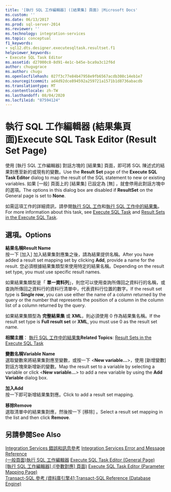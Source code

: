 ```yaml
---
title: '[執行 SQL 工作編輯器] ([結果集] 頁面) |Microsoft Docs'
ms.custom: ''
ms.date: 06/13/2017
ms.prod: sql-server-2014
ms.reviewer: ''
ms.technology: integration-services
ms.topic: conceptual
f1_keywords:
- sql12.dts.designer.executesqltask.resultset.f1
helpviewer_keywords:
- Execute SQL Task Editor
ms.assetid: d27000c8-8d91-4e1c-b45e-bca9a3c12f6d
author: chugugrace
ms.author: chugu
ms.openlocfilehash: 027f3c77e84b47958e9fb6567acdb308c14eb1e7
ms.sourcegitcommit: ad4d92dce894592a259721a1571b1d8736abacdb
ms.translationtype: MT
ms.contentlocale: zh-TW
ms.lasthandoff: 08/04/2020
ms.locfileid: "87594124"
---
```

# <a name="execute-sql-task-editor-result-set-page"></a><span data-ttu-id="5c899-102">執行 SQL 工作編輯器 (結果集頁面)</span><span class="sxs-lookup"><span data-stu-id="5c899-102">Execute SQL Task Editor (Result Set Page)</span></span>
  <span data-ttu-id="5c899-103">使用 [執行 SQL 工作編輯器]  對話方塊的 [結果集]  頁面，即可將 SQL 陳述式的結果對應至新的或現有的變數。</span><span class="sxs-lookup"><span data-stu-id="5c899-103">Use the **Result Set** page of the **Execute SQL Task Editor** dialog to map the result of the SQL statement to new or existing variables.</span></span> <span data-ttu-id="5c899-104">如果 [一般] 頁面上的 [結果集]  已設定為 [無]  ，就會停用此對話方塊中的選項。</span><span class="sxs-lookup"><span data-stu-id="5c899-104">The options in this dialog box are disabled if **ResultSet** on the General page is set to **None**.</span></span>  
  
 <span data-ttu-id="5c899-105">如需這項工作的詳細資訊，請參閱[執行 SQL 工作](control-flow/execute-sql-task.md)和[執行 SQL 工作中的結果集](../../2014/integration-services/result-sets-in-the-execute-sql-task.md)。</span><span class="sxs-lookup"><span data-stu-id="5c899-105">For more information about this task, see [Execute SQL Task](control-flow/execute-sql-task.md) and [Result Sets in the Execute SQL Task](../../2014/integration-services/result-sets-in-the-execute-sql-task.md).</span></span>  
  
## <a name="options"></a><span data-ttu-id="5c899-106">選項。</span><span class="sxs-lookup"><span data-stu-id="5c899-106">Options</span></span>  
 <span data-ttu-id="5c899-107">**結果名稱**</span><span class="sxs-lookup"><span data-stu-id="5c899-107">**Result Name**</span></span>  
 <span data-ttu-id="5c899-108">按一下 [加入]  加入結果集對應集之後，請為結果提供名稱。</span><span class="sxs-lookup"><span data-stu-id="5c899-108">After you have added a result set mapping set by clicking **Add**, provide a name for the result.</span></span> <span data-ttu-id="5c899-109">您必須根據結果集類型來使用特定的結果名稱。</span><span class="sxs-lookup"><span data-stu-id="5c899-109">Depending on the result set type, you must use specific result names.</span></span>  
  
 <span data-ttu-id="5c899-110">如果結果集類型是「 **單一資料列**」，則您可以使用查詢所傳回之資料行的名稱，或查詢所傳回之資料行的資料行清單中，代表資料行位置的數字。</span><span class="sxs-lookup"><span data-stu-id="5c899-110">If the result set type is **Single row**, you can use either the name of a column returned by the query or the number that represents the position of a column in the column list of a column returned by the query.</span></span>  
  
 <span data-ttu-id="5c899-111">如果結果集類型為 **完整結果集** 或 **XML**，則必須使用 0 作為結果集名稱。</span><span class="sxs-lookup"><span data-stu-id="5c899-111">If the result set type is **Full result set** or **XML**, you must use 0 as the result set name.</span></span>  
  
 <span data-ttu-id="5c899-112">**相關主題**： [執行 SQL 工作中的結果集](../../2014/integration-services/result-sets-in-the-execute-sql-task.md)</span><span class="sxs-lookup"><span data-stu-id="5c899-112">**Related Topics**: [Result Sets in the Execute SQL Task](../../2014/integration-services/result-sets-in-the-execute-sql-task.md)</span></span>  
  
 <span data-ttu-id="5c899-113">**變數名稱**</span><span class="sxs-lookup"><span data-stu-id="5c899-113">**Variable Name**</span></span>  
 <span data-ttu-id="5c899-114">選取變數來將結果集對應至變數，或按一下 \<**New variable...**>，使用 [新增變數] 對話方塊來新增新的變數。</span><span class="sxs-lookup"><span data-stu-id="5c899-114">Map the result set to a variable by selecting a variable or click \<**New variable...**> to add a new variable by using the **Add Variable** dialog box.</span></span>  
  
 <span data-ttu-id="5c899-115">**加入**</span><span class="sxs-lookup"><span data-stu-id="5c899-115">**Add**</span></span>  
 <span data-ttu-id="5c899-116">按一下即可新增結果集對應。</span><span class="sxs-lookup"><span data-stu-id="5c899-116">Click to add a result set mapping.</span></span>  
  
 <span data-ttu-id="5c899-117">**移除**</span><span class="sxs-lookup"><span data-stu-id="5c899-117">**Remove**</span></span>  
 <span data-ttu-id="5c899-118">選取清單中的結果集對應，然後按一下 [移除]  。</span><span class="sxs-lookup"><span data-stu-id="5c899-118">Select a result set mapping in the list and then click **Remove**.</span></span>  
  
## <a name="see-also"></a><span data-ttu-id="5c899-119">另請參閱</span><span class="sxs-lookup"><span data-stu-id="5c899-119">See Also</span></span>  
 <span data-ttu-id="5c899-120">[Integration Services 錯誤和訊息參考](../../2014/integration-services/integration-services-error-and-message-reference.md) </span><span class="sxs-lookup"><span data-stu-id="5c899-120">[Integration Services Error and Message Reference](../../2014/integration-services/integration-services-error-and-message-reference.md) </span></span>  
 <span data-ttu-id="5c899-121">[&#40;一般頁面&#41;執行 SQL 工作編輯器](general-page-of-integration-services-designers-options.md) </span><span class="sxs-lookup"><span data-stu-id="5c899-121">[Execute SQL Task Editor &#40;General Page&#41;](general-page-of-integration-services-designers-options.md) </span></span>  
 <span data-ttu-id="5c899-122">[[執行 SQL 工作編輯器] &#40;[參數對應] 頁面&#41;](../../2014/integration-services/execute-sql-task-editor-parameter-mapping-page.md) </span><span class="sxs-lookup"><span data-stu-id="5c899-122">[Execute SQL Task Editor &#40;Parameter Mapping Page&#41;](../../2014/integration-services/execute-sql-task-editor-parameter-mapping-page.md) </span></span>  
 [<span data-ttu-id="5c899-123">Transact-SQL 參考 &#40;資料庫引擎41;</span><span class="sxs-lookup"><span data-stu-id="5c899-123">Transact-SQL Reference &#40;Database Engine&#41;</span></span>](/sql/t-sql/language-reference)  
  
  
